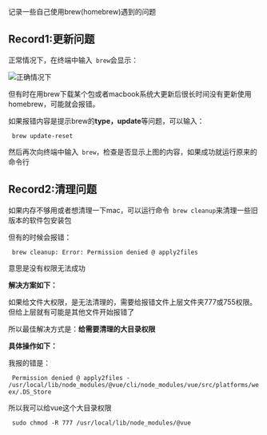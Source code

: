 记录一些自己使用brew(homebrew)遇到的问题

## Record1:更新问题

正常情况下，在终端中输入` brew`会显示：

![正确情况下](https://tva1.sinaimg.cn/large/0081Kckwly1glxu04k0hij30g70cktap.jpg)

但有时在用brew下载某个包或者macbook系统大更新后很长时间没有更新使用homebrew，可能就会报错。

如果报错内容是提示brew的**type，update**等问题，可以输入：

` brew update-reset`

然后再次向终端中输入` brew`，检查是否显示上图的内容，如果成功就运行原来的命令行

## Record2:清理问题

如果内存不够用或者想清理一下mac，可以运行命令` brew cleanup`来清理一些旧版本的软件包安装包

但有的时候会报错：

` brew cleanup: Error: Permission denied @ apply2files`

意思是没有权限无法成功

**解决方案如下：**

如果给文件大权限，是无法清理的，需要给报错文件上层文件夹777或755权限。但给上层就有可能是其他文件开始报错了

所以最佳解决方式是：**给需要清理的大目录权限**

**具体操作如下：**

我报的错是：

` Permission denied @ apply2files - /usr/local/lib/node_modules/@vue/cli/node_modules/vue/src/platforms/weex/.DS_Store`

所以我可以给vue这个大目录权限

` sudo chmod -R 777 /usr/local/lib/node_modules/@vue`
